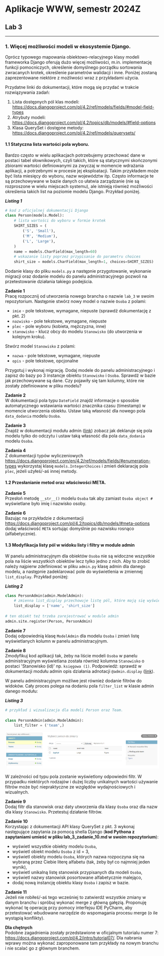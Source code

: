 # Aplikacje WWW, semestr 2024Z

## Lab 3
---
### **1. Więcej możliwości modeli w ekosystemie Django.**


Oprócz typowego mapowania obiektowo-relacyjnego klasy modeli frameworka Django oferują dużo więcej możliwości, m.in. implementację funkcji pomocniczych, określenie domyślnego porządku sortowania zwracanych krotek, określenie parametrów walidacji i inne. Poniżej zostaną zaprezentowane niektóre z możliwości wraz z przykładami użycia.

Przydatne linki do dokumentacji, które mogą się przydać w trakcie rozwiązywania zadań:
1. Lista dostępnych pól klas modeli: https://docs.djangoproject.com/pl/4.2/ref/models/fields/#model-field-types
2. Atrybuty modeli: https://docs.djangoproject.com/pl/4.2/topics/db/models/#field-options
3. Klasa QuerySet i dostępne metody: https://docs.djangoproject.com/pl/4.2/ref/models/querysets/

#### **1.1 Statyczna lista wartości pola wyboru.** 

Bardzo często w wielu aplikacjach potrzebujemy przechować dane w postaci tabel słownikowych, czyli takich, które są statycznymi skończonymi zbiorami wartości definiowanymi za zwyczaj w momencie wdrażania aplikacji, a potrzebnymi w procesie jej eksploatacji. Takim przykładem może być lista miesięcy do wyboru, nazw województw itp. Często informacje te są przechowywane w bazie danych co ułatwia zarządzanie (nie są rozproszone w wielu miejscach systemu), ale istnieją również możliwości określenia takich list na poziomie modelu Django. Przykład poniżej.

**_Listing 1_**
```python
# kod z oficjalnej dokumentacji Django
class Person(models.Model):
    # lista wartości do wyboru w formie krotek
    SHIRT_SIZES = (
        ('S', 'Small'),
        ('M', 'Medium'),
        ('L', 'Large'),
    )
    name = models.CharField(max_length=60)
    # wskazanie listy poprzez przypisanie do parametru choices
    shirt_size = models.CharField(max_length=1, choices=SHIRT_SIZES)
```

Dodanie klasy do pliku `models.py` a następnie przygotowanie, wykonanie migracji oraz dodanie modelu do panelu administracyjnego pozwoli na przetestowanie działania takiego podejścia.

**Zadanie 1**  
Pracę rozpocznij od utworzenia nowego brancha o nazwie `lab_3` w swoim repozytorium. Następnie stwórz nowy model o nazwie `Osoba` z polami:
* `imie` - pole tekstowe, wymagane, niepuste (sprawdź dokumentację z pkt. 2)
* `nazwisko` - pole tekstowe, wymagane, niepuste
* `plec` - pole wyboru (kobieta, mężczyzna, inne)
* `stanowisko` - klucz obcy do modelu `Stanowisko` (do utworzenia w kolejnym kroku).

Stwórz model `Stanowisko` z polami:
* `nazwa` - pole tekstowe, wymagane, niepuste
* `opis` - pole tekstowe, opcjonalne

Przygotuj i wykonaj migrację. Dodaj modele do panelu administracyjnego i zapisz do bazy po 3 instancje obiektu `Stanowisko` i `Osoba`.
Sprawdź w bazie jak przechowywane są dane. Czy pojawiły się tam kolumny, które nie zostały zdefiniowane w pliku modelu?

**Zadanie 2**  
W dokumentacji pola typu `DateField` znajdź informacje o sposobie automatycznego wstawiania wartości znacznika czasu (timestamp) w momencie utworzenia obiektu. Ustaw taką własność dla nowego pola `data_dodania` modelu `Osoba`.

**Zadanie 3**  
Znajdź w dokumentacji modułu admin ([link](https://docs.djangoproject.com/pl/4.2/ref/contrib/admin/#django.contrib.admin.ModelAdmin.readonly_fields)) zobacz jak deklaruje się pola modelu tylko do odczytu i ustaw taką własność dla pola `data_dodania` modelu `Osoba`.

**Zadania 4**  
Z dokumentacji typów wyliczeniowych https://docs.djangoproject.com/en/4.2/ref/models/fields/#enumeration-types wykorzystaj klasę `models.IntegerChoices` i zmień deklarację pola `plec`, jeżeli użyłeś/-aś innej metody.

#### **1.2 Przesłanianie metod oraz właściwości META.**  

**Zadanie 5**  
Przesłoń metodę `__str__()` modelu `Osoba` tak aby zamiast `Osoba object #` wyświetlane było imię i nazwisko osoby.

**Zadanie 6**  
Bazując na przykładzie z dokumentacji https://docs.djangoproject.com/pl/4.2/topics/db/models/#meta-options dodaj właściwość `META` sortując domyślnie po nazwisku rosnąco (alfabetycznie).

#### **1.3 Modyfikacja listy pól w widoku listy i filtry w module admin**

W panelu administracyjnym dla obiektów `Osoba` nie są widoczne wszystkie pola na liście wszystkich obiektów lecz tylko jedno z nich. Aby to zrobić należy najpierw zdefiniować w pliku `admin.py` klasę admin dla danego modelu, a następnie zadeklarować pole do wyświetlenia w zmiennej `list_display`. Przykład poniżej:

**_Listing 2_**
```python
class PersonAdmin(admin.ModelAdmin):
    # zmienna list_display przechowuje listę pól, które mają się wyświetlać w widoku listy danego modelu w panelu administracynym
    list_display = ['name', 'shirt_size']

# ten obiekt też trzeba zarejestrować w module admin
admin.site.register(Person, PersonAdmin)
```

**Zadanie 7**  
Dodaj odpowiednią klasę `ModelAdmin` dla modelu `Osoba` i zmień listę wyświetlanych kolumn w panelu administracyjnym.


**Zadanie 8**  
Zmodyfikuj kod aplikacji tak, żeby na liście modeli `Osoba` w panelu administracyjnym wyświetlana została również kolumna `Stanowisko` o postaci 'Stanowisko (id)' np. `księgowa (1)`. Podpowiedź: sprawdź w dokumentacji modułu admin opis działania adnotacji `@admin.display` ([link](https://docs.djangoproject.com/pl/4.2/ref/contrib/admin/#django.contrib.admin.ModelAdmin.list_display)).

W panelu administracyjnym możliwe jest również dodanie filtrów do widoków. Cały proces polega na dodaniu pola `filter_list` w klasie admin danego modułu:

**_Listing 3_**
```python
# przykład i wizualizacja dla modeli Person oraz Team.

class PersonAdmin(admin.ModelAdmin):
    list_filter = ('team',)
```
![filtry](filters.png)


W zależności od typu pola zostanie wyświetlony odpowiedni filtr. W przypadku niektórych rodzajów i dużej liczby unikalnych wartości używanie filtrów może być niepraktyczne ze względów wydajnościowych i wizualnych.

**Zadanie 9**  
Dodaj filtr dla stanowisk oraz daty utworzenia dla klasy `Osoba` oraz dla nazw dla klasy `Stanowisko`. Przetestuj działanie filtrów.

**Zadanie 10**  
Korzystając z dokumentacji API klasy QuerySet z pkt. 3 wykonaj następujące zapytania za pomocą shella Django (**kod Pythona z zapytaniami umieść w pliku lab_3_zadanie_10.md w swoim repozytorium**):
* wyświetl wszystkie obiekty modelu `Osoba`,
* wyświetl obiekt modelu `Osoba` z id = 3,
* wyświetl obiekty modelu `Osoba`, których nazwa rozpoczyna się na wybraną przez Ciebie literę alfabetu (tak, żeby był co najmniej jeden wynik),
* wyświetl unikalną listę stanowisk przypisanych dla modeli `Osoba`,
* wyświetl nazwy stanowisk posortowane alfabetycznie malejąco,
* dodaj nową instancję obiektu klasy `Osoba` i zapisz w bazie.

**Zadanie 11**  
Jeżeli nie robiłeś/-aś tego wcześniej to zatwierdź wszystkie zmiany w danym branchu i spróbuj wykonać merge z główną gałęzią. Proponuję wykonać tę operację przy pomocy interfejsu IDE PyCharm, aby przetestować wbudowane narzędzie do wspomagania procesu merge (o ile wystąpią konflikty).

**Dla chętnych**  
Podobne zagadnienia zostały przedstawione w oficjalnym tutorialu numer 7: https://docs.djangoproject.com/pl/4.2/intro/tutorial07/. Dla nabrania wprawy można wykonać zaproponowane tam przykłady na nowym branchu i nie scalać go z głównym branchem.